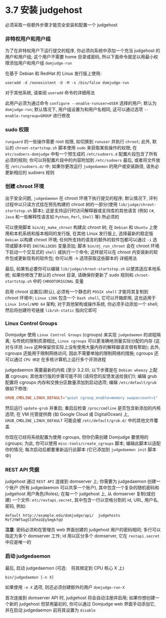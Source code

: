 # 3.7 安装 judgehost

必须采取一些额外步骤才能完全安装和配置一个 judgehost

### 非特权用户和用户组

为了在非特权用户下运行提交的程序, 你必须向系统中添加一个充当 judgehost 的用户和用户组; 这个用户不需要 home 目录或密码, 所以下面命令就足以用最小权限添加用户和用户组 `domjudge-run`

在基于 Debian 和 RedHat 的 Linux 发行版上使用:

```shell
useradd -d /nonexistent -U -M -s /bin/false domjudge-run
```

对于其他系统, 请查阅 `useradd` 命令的详细用法

此用户必须为通过命令 `configure --enable-runuser=USER` 选择的用户; 默认为 `domjudge-run`; 默认情况下, 用户组设置为和用户名相同, 这可以通过选项 `--enable-rungroup=GROUP` 进行修改

### sudo 权限

`runguard` 的一些操作需要 root 权限, 如切换到 `runuser` 并执行 `chroot`; 此外, 默认的 `chroot-startstop.sh` 脚本使用 `sudo` 来获取某些操作的权限; 在 `etc/sudoers-domjudge` 中有一个预生成的 `/etc/sudoers.d` 配置片段包含了所有必须的规则; 你可以将配置片段中的内容附加到 `/etc/sudoers` 最后, 或者将文件放在 `/etc/sudoers.d/` 中; 如果你更改运行 `judgedaemon` 的用户或安装路径, 请务必更新相应的 sudoers 规则

### 创建 chroot 环境

出于安全问题, `judgedaemon` 在 chroot 环境下执行提交的程序; 默认情况下, 评判过程中以只读方式挂在预先构建的 chroot 树的一部分(使用 `lib/judge/chroot-startstop.sh` 脚本); 这是支持运行时访问解释器或支持库的其他语言 (例如 `C#`, `Java` 和一些解释性语言如 `Python`, `Perl`, `Shell` 等) 所必须的

可以使用脚本 `bin/dj_make_chroot` 构建此 chroot 树; 在 `Debian` 和 `Ubuntu` 上使用和本机系统和版本相同的发行版, 在其他 Linux 发行版上, 选择最新的稳定版 `Debian` 以构建 chroot 环境; 任何所支持的语言的额外的软件包都可以通过 `-i` 选项或脚本中的 `INSTALLDEBS` 变量添加; 脚本 `bin/dj_run_chroot` 会在 chroot 环境下启动一个交互式的 `shell` 或执行一个命令; 这样就可以在 chroot 内安装新的软件包或更新现有的软件包; 你可以用 `-h` 选项获取这些脚本的 详细用法

最后, 如果有必要你可以编辑 `lib/judge/chroot-startstop.sh` 以使其适应本地系统; 如果你修改了默认的 chroot 目录, 请确保你更新了 sudo 规则和 `chroot-startstop.sh` 中的 `CHROOTORIGINAL` 变量

启用 chroot 设置后(默认), 必须有一个静态的 `POSIX shell` 才能将其复制到 chroot 环境中; `Linux i386` 包含一个 `Dash shell`, 它可以开箱即用, 这也适用于 `Linux Intel/AMD 64` 架构; 对于其他架构或操作系统, 你必须手动添加一个 shell; 然后将创建符号链接 `lib/sh-static` 指向它即可

### Linux Control Groups

Domjudge 使用 `Linux Control Groups` (cgroups) 来实现 `judgedaemon` 的进程隔离; 与传统的限制资源相比, `Linux cgroups` 可以更准确地测量实际分配的内存 (这对与评测 `Java` 这种保留但实际上没有使用大量内存的解释器语言很有帮助); 此外, cgroups 还能用于限制网络访问, 因此不需要单独的限制网络的措施; cgroups 还可以通过 `CPU 绑定` 在多核计算机上运行多个评测进程

judgedaemon 需要最新的内核 (至少 3.2.0); 以下步骤是在 `Debian wheezy` 上配置 cgroups; 其他发行版的步骤可能不同 (请将您的反馈发送给我们\!); 编辑 grub 配置将 cgroups 内存和交换分区数量添加到启动选项; 编辑 `/etc/default/grub` 做如下修改:

```conf
GRUB_CMDLINE_LINUX_DEFAULT="quiet cgroup_enable=memory swapaccount=1"
```

然后运行 `update-grub` 并重启; 重启后检查 `/proc/cmdline` 是否包含新添加的内核选项; 在 VM 托管提供商 (如 Google Cloud 或 DigitalOcean) 上, `GRUB_CMDLINE_LINUX_DEFAULT` 可能会被 `/etc/default/grub.d/` 中的其他文件覆盖

你现在已经将系统配置为使用 cgroups, 但你仍需创建 Domjudge 要使用的 cgroups; 为此, 你可以使用 `misc-tools/create_cgroups` 脚本; 编辑此脚本以适配你的情况; 每次启动后都要重新运行此脚本 (它已添加到 `judgedaemon init` 脚本中)

### REST API 凭据

judgehost 通过 `REST API` 连接到 domserver 上; 你需要为 judgedaemon 创建一个账户 (所有 judgedaemon 可以共享一个账户), 其中包含一个复杂的随机密码和 judgehost 用户角色(Roles); 在每一个 judgehost 上, 从 domserver 复制(或创建) 一个文件: `etc/restapi.secret`, 其中包含一行以空格分割的 id, URL, 用户名, 密码, 例如:

```
default http://example.edu/domjudge/api/  judgehosts  MzfJYWF5agSlUfmiGEy5mgkfqU
```

**注意**: 密码必须和在管理员 web 界面创建的 judgehost 用户的密码相同; 多行可以指定为多个 domserver 工作; id 用以区分多个 domserver, 它在 `restapi.secret` 中应是唯一的

### 启动 judgedaemon

最后, 启动 judgedaemon (可选:　将其绑定到 CPU 核心 X 上)

```shell
bin/judgedaemon [-n X]
```

如果使用 `-n X` 选项, 则还必须创建额外的用户 `domjudge-run-X`

首次连接到 domserver API 时, judgehost 将会自动注册并启用; 如果你想创建一个新的 judgehost 但禁用最初的, 你可以通过 Domjudge web 界面手动添加它, 并在启动 judgedaemon 前将其设置为 `disable`
